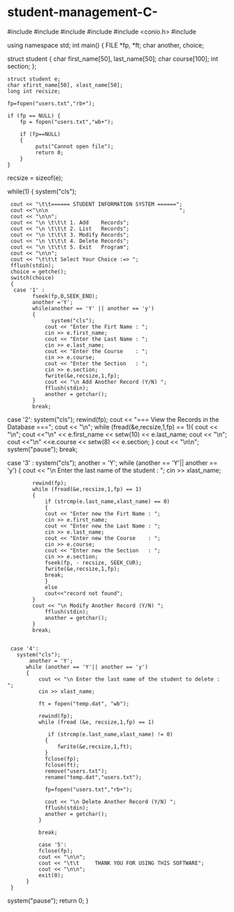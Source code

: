 # student-management-C-



#include <iostream>
#include <cstdio>
#include <cstring>
#include <cstdlib>
#include <conio.h>
#include <iomanip>
 
using namespace std;
int main() {
    FILE *fp, *ft;
    char another, choice;
 
struct student {
        char first_name[50], last_name[50];
        char course[100];
        int section;
    };
 
    struct student e;
    char xfirst_name[50], xlast_name[50];
    long int recsize;
 
    fp=fopen("users.txt","rb+");
 
    if (fp == NULL) {
        fp = fopen("users.txt","wb+");
 
        if (fp==NULL)
        {
             puts("Cannot open file");
             return 0;
        }
    }
 
 
 recsize = sizeof(e);
 
 while(1) {
     system("cls");
 
     cout << "\t\t====== STUDENT INFORMATION SYSTEM ======";
     cout <<"\n\n                                          ";
     cout << "\n\n";
     cout << "\n \t\t\t 1. Add    Records";
     cout << "\n \t\t\t 2. List   Records";
     cout << "\n \t\t\t 3. Modify Records";
     cout << "\n \t\t\t 4. Delete Records";
     cout << "\n \t\t\t 5. Exit   Program";
     cout << "\n\n";
     cout << "\t\t\t Select Your Choice :=> ";
     fflush(stdin);
     choice = getche();
     switch(choice)
     {
      case '1' :
            fseek(fp,0,SEEK_END);
            another ='Y';
            while(another == 'Y' || another == 'y')
            {
                  system("cls");
                cout << "Enter the Firt Name : ";
                cin >> e.first_name;
                cout << "Enter the Last Name : ";
                cin >> e.last_name;
                cout << "Enter the Course    : ";
                cin >> e.course;
                cout << "Enter the Section   : ";
                cin >> e.section;
                fwrite(&e,recsize,1,fp);
                cout << "\n Add Another Record (Y/N) ";
                fflush(stdin);
                another = getchar();
            }
            break;
   case '2':
            system("cls");
           rewind(fp);
           cout << "=== View the Records in the Database ===";
           cout << "\n";
           while (fread(&e,recsize,1,fp) == 1){
           cout << "\n";
           cout <<"\n" << e.first_name << setw(10)  << e.last_name;
           cout << "\n";
           cout <<"\n" <<e.course <<  setw(8)  << e.section;
           }
           cout << "\n\n";
           system("pause");
           break;
 
   case '3' :
            system("cls");
          another = 'Y';
          while (another == 'Y'|| another == 'y')
          {
              cout << "\n Enter the last name of the student : ";
              cin >> xlast_name;
 
            rewind(fp);
            while (fread(&e,recsize,1,fp) == 1)
            {
                if (strcmp(e.last_name,xlast_name) == 0)
                {
                cout << "Enter new the Firt Name : ";
                cin >> e.first_name;
                cout << "Enter new the Last Name : ";
                cin >> e.last_name;
                cout << "Enter new the Course    : ";
                cin >> e.course;
                cout << "Enter new the Section   : ";
                cin >> e.section;
                fseek(fp, - recsize, SEEK_CUR);
                fwrite(&e,recsize,1,fp);
                break;
                }
                else
                cout<<"record not found";
            }
            cout << "\n Modify Another Record (Y/N) ";
                fflush(stdin);
                another = getchar();
            }
            break;
 
 
     case '4':
       system("cls");
           another = 'Y';
          while (another == 'Y'|| another == 'y')
          {
              cout << "\n Enter the last name of the student to delete : ";
              cin >> xlast_name;
 
              ft = fopen("temp.dat", "wb");
 
              rewind(fp);
              while (fread (&e, recsize,1,fp) == 1)
 
                 if (strcmp(e.last_name,xlast_name) != 0)
                {
                    fwrite(&e,recsize,1,ft);
                }
                fclose(fp);
                fclose(ft);
                remove("users.txt");
                rename("temp.dat","users.txt");
 
                fp=fopen("users.txt","rb+");
 
                cout << "\n Delete Another Record (Y/N) ";
                fflush(stdin);
                another = getchar();
              }
 
              break;
 
              case '5':
              fclose(fp);
              cout << "\n\n";
              cout << "\t\t     THANK YOU FOR USING THIS SOFTWARE";
              cout << "\n\n";
              exit(0);
          }
     }
 
 
system("pause");
return 0;
}
